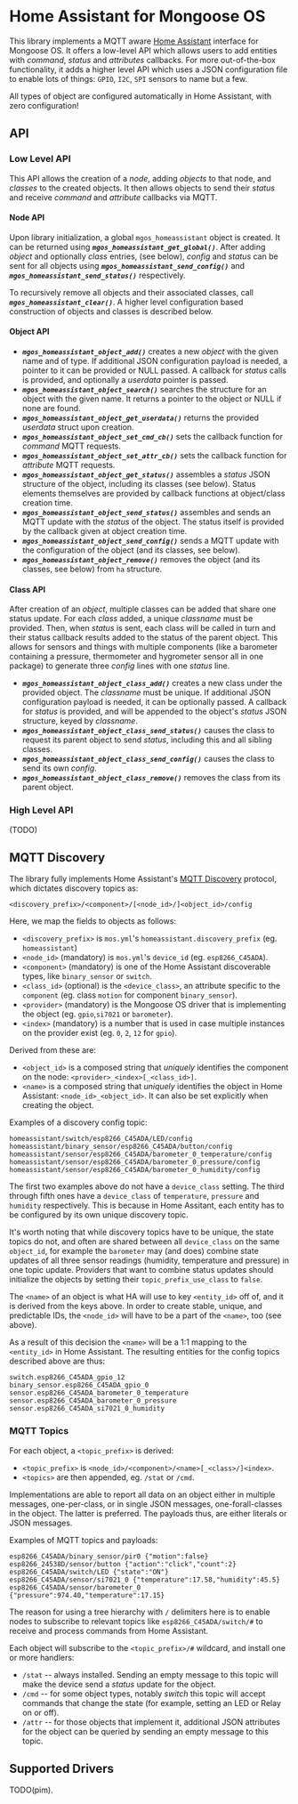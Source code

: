 # Home Assistant for Mongoose OS

This library implements a MQTT aware [Home Assistant](https://home-assistant.io/)
interface for Mongoose OS. It offers a low-level API which allows users to
add entities with _command_, _status_ and _attributes_ callbacks. For more
out-of-the-box functionality, it adds a higher level API which uses a JSON
configuration file to enable lots of things: `GPIO`, `I2C`, `SPI` sensors to
name but a few.

All types of object are configured automatically in Home Assistant, with zero
configuration!

## API

### Low Level API

This API allows the creation of a _node_, adding _objects_ to that node, and
_classes_ to the created objects. It then allows objects to send their _status_
and receive _command_ and _attribute_ callbacks via MQTT.

#### Node API

Upon library initialization, a global `mgos_homeassistant` object is created.
It can be returned using ***`mgos_homeassistant_get_global()`***. After adding
_object_ and optionally _class_ entries, (see below), _config_ and _status_ can
be sent for all objects using ***`mgos_homeassistant_send_config()`*** and
***`mgos_homeassistant_send_status()`*** respectively.

To recursively remove all objects and their associated classes, call
***`mgos_homeassistant_clear()`***. A higher level configuration based
construction of objects and classes is described below.

#### Object API

*   ***`mgos_homeassistant_object_add()`*** creates a new _object_ with the
    given name and of type. If additional JSON configuration payload is needed,
    a pointer to it can be provided or NULL passed. A callback for _status_
    calls is provided, and optionally a _userdata_ pointer is passed.
*   ***`mgos_homeassistant_object_search()`*** searches the structure for an
    object with the given name. It returns a pointer to the object or NULL
    if none are found.
*   ***`mgos_homeassistant_object_get_userdata()`*** returns the provided
    _userdata_ struct upon creation.
*   ***`mgos_homeassistant_object_set_cmd_cb()`*** sets the callback function
    for _command_ MQTT requests.
*   ***`mgos_homeassistant_object_set_attr_cb()`*** sets the callback function
    for _attribute_ MQTT requests.
*   ***`mgos_homeassistant_object_get_status()`*** assembles a _status_ JSON
    structure of the object, including its classes (see below). Status elements
    themselves are provided by callback functions at object/class creation
    time.
*   ***`mgos_homeassistant_object_send_status()`*** assembles and sends an MQTT
    update with the _status_ of the object. The status itself is provided by
    the callback given at object creation time.
*   ***`mgos_homeassistant_object_send_config()`*** sends a MQTT update with
    the configuration of the object (and its classes, see below).
*   ***`mgos_homeassistant_object_remove()`*** removes the object (and its
    classes, see below) from `ha` structure.

#### Class API

After creation of an _object_, multiple classes can be added that share one
status update. For each _class_ added, a unique _classname_ must be provided.
Then, when _status_ is sent, each class will be called in turn and their
status callback results added to the status of the parent object. This allows
for sensors and things with multiple components (like a barometer containing
a pressure, thermometer and hygrometer sensor all in one package) to generate
three _config_ lines with one _status_ line.

*   ***`mgos_homeassistant_object_class_add()`*** creates a new class under
    the provided object. The _classname_ must be unique. If additional JSON
    configuration payload is needed, it can be optionally passed. A callback
    for _status_ is provided, and will be appended to the object's _status_
    JSON structure, keyed by _classname_.
*   ***`mgos_homeassistant_object_class_send_status()`*** causes the class
    to request its parent object to send _status_, including this and all
    sibling classes.
*   ***`mgos_homeassistant_object_class_send_config()`*** causes the class
    to send its own _config_.
*   ***`mgos_homeassistant_object_class_remove()`*** removes the class from
    its parent object.

### High Level API 

(TODO)

## MQTT Discovery

The library fully implements Home Assistant's [MQTT Discovery](https://home-assistant.io/docs/mqtt/discovery/)
protocol, which dictates discovery topics as:

`<discovery_prefix>/<component>/[<node_id>/]<object_id>/config`

Here, we map the fields to objects as follows:

*    `<discovery_prefix>` is `mos.yml`'s `homeassistant.discovery_prefix`
     (eg. `homeassistant`)
*    `<node_id>` (mandatory) is `mos.yml`'s `device_id` (eg. `esp8266_C45ADA`).
*    `<component>` (mandatory) is one of the Home Assistant discoverable types,
     like `binary_sensor` or `switch`.
*    `<class_id>` (optional) is the `<device_class>`, an attribute specific to
     the `component` (eg. class `motion` for component `binary_sensor`).
*    `<provider>` (mandatory) is the Mongoose OS driver that is implementing
     the object (eg. `gpio`,`si7021` or `barometer`).
*    `<index>` (mandatory) is a number that is used in case multiple instances
     on the provider exist (eg. `0`, `2`, `12` for `gpio`).

Derived from these are:

*    `<object_id>` is a composed string that _uniquely_ identifies the
     component on the node: `<provider>_<index>[_<class_id>]`.
*    `<name>` is a composed string that _uniquely_ identifies the object in
     Home Assistant: `<node_id>_<object_id>`. It can also be set explicitly
     when creating the object.

Examples of a discovery config topic:
```
homeassistant/switch/esp8266_C45ADA/LED/config
homeassistant/binary_sensor/esp8266_C45ADA/button/config
homeassistant/sensor/esp8266_C45ADA/barometer_0_temperature/config
homeassistant/sensor/esp8266_C45ADA/barometer_0_pressure/config
homeassistant/sensor/esp8266_C45ADA/barometer_0_humidity/config
```
The first two examples above do not have a `device_class` setting.
The third through fifth ones have a `device_class` of `temperature`, `pressure`
and `humidity` respectively. This is because in Home Assitant, each entity has
to be configured by its own unique discovery topic.

It's worth noting that while discovery topics have to be unique, the state
topics do not, and often are shared between all `device_class` on the same
`object_id`, for example the `barometer` may (and does) combine state updates
of all three sensor readings (humidity, temperature and pressure) in one topic
update. Providers that want to combine status updates should initialize the
objects by setting their `topic_prefix_use_class` to `false`.

The `<name>` of an object is what HA will use to key `<entity_id>` off of, and
it is derived from the keys above. In order to create stable, unique, and
predictable IDs, the `<node_id>` will have to be a part of the `<name>`, too
(see above).

As a result of this decision the `<name>` will be a 1:1 mapping to the 
`<entity_id>` in Home Assistant. The resulting entities for the config topics
described above are thus:

```
switch.esp8266_C45ADA_gpio_12
binary_sensor.esp8266_C45ADA_gpio_0
sensor.esp8266_C45ADA_barometer_0_temperature
sensor.esp8266_C45ADA_barometer_0_pressure
sensor.esp8266_C45ADA_si7021_0_humidity
```

### MQTT Topics

For each object, a `<topic_prefix>` is derived:
*    `<topic_prefix>` is `<node_id>/<component>/<name>[_<class>/]<index>`.
*    `<topics>` are then appended, eg. `/stat` or `/cmd`.

Implementations are able to report all data on an object either in multiple
messages, one-per-class, or in single JSON messages, one-forall-classes in the
object. The latter is preferred. The payloads thus, are either literals or JSON
messages.

Examples of MQTT topics and payloads:
```
esp8266_C45ADA/binary_sensor/pir0 {"motion":false}
esp8266_24538D/sensor/button {"action":"click","count":2}
esp8266_C45ADA/switch/LED {"state":"ON"}
esp8266_C45ADA/sensor/si7021_0 {"temperature":17.58,"humidity":45.5}
esp8266_C45ADA/sensor/barometer_0 {"pressure":974.40,"temperature":17.15}

```

The reason for using a tree hierarchy with `/` delimiters here is to enable
nodes to subscribe to relevant topics like `esp8266_C45ADA/switch/#` to receive
and process commands from Home Assistant.

Each object will subscribe to the `<topic_prefix>/#` wildcard, and install one
or more handlers:
*   `/stat` -- always installed. Sending an empty message to this topic will
    make the device send a _status_ update for the object.
*   `/cmd` -- for some object types, notably _switch_ this topic will accept
    commands that change the state (for example, setting an LED or Relay on
    or off).
*   `/attr` -- for those objects that implement it, additional JSON attributes
    for the object can be queried by sending an empty message to this topic.

## Supported Drivers

TODO(pim).
